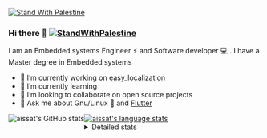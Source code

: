 [![Stand With Palestine](https://raw.githubusercontent.com/TheBSD/StandWithPalestine/main/banner-no-action.svg)](https://thebsd.github.io/StandWithPalestine)
### Hi there 👋   [![StandWithPalestine](https://raw.githubusercontent.com/TheBSD/StandWithPalestine/main/badges/StandWithPalestine.svg)](https://github.com/TheBSD/StandWithPalestine/blob/main/docs/README.md)

I am an Embedded systems Engineer ⚡️ and Software developer 💻 . I have a Master degree in Embedded systems
- 🔭 I’m currently working on [easy_localization](https://pub.dev/packages/easy_localization)
- 🌱 I’m currently learning 
- 👯 I’m looking to collaborate on open source projects
- 💬 Ask me about  Gnu/Linux 🐧 and [Flutter](https://flutter.dev) 

<a href="https://profile-summary-for-github.com/user/aissat">
  <img align="left" height="170px" src="https://github-readme-stats.vercel.app/api?username=aissat&show_icons=true&line_height=27&count_private=true&include_all_commits=true" alt="aissat's GitHub stats"/>
  <img src="https://github-readme-stats.vercel.app/api/top-langs/?username=aissat&hide_langs_below=5&layout=compact" alt="aissat's language stats"/>
</a>

<details>
<summary>Detailed stats</summary>
 

### 🧐 Waka Stats

<!--START_SECTION:waka-->
![Code Time](http://img.shields.io/badge/Code%20Time-6%2C065%20hrs%208%20mins-blue)

![Profile Views](http://img.shields.io/badge/Profile%20Views-0-blue)

![Lines of code](https://img.shields.io/badge/From%20Hello%20World%20I%27ve%20Written-2.1%20million%20lines%20of%20code-blue)

**🐱 My GitHub Data** 

> 📦 121.4 kB Used in GitHub's Storage 
 > 
> 💼 Opted to Hire
 > 
> 📜 169 Public Repositories 
 > 
> 🔑 26 Private Repositories 
 > 
**I'm a Night 🦉** 

```text
🌞 Morning                589 commits         ██░░░░░░░░░░░░░░░░░░░░░░░   08.25 % 
🌆 Daytime                1146 commits        ████░░░░░░░░░░░░░░░░░░░░░   16.05 % 
🌃 Evening                2985 commits        ██████████░░░░░░░░░░░░░░░   41.82 % 
🌙 Night                  2418 commits        ████████░░░░░░░░░░░░░░░░░   33.88 % 
```
📅 **I'm Most Productive on Thursday** 

```text
Monday                   667 commits         ██░░░░░░░░░░░░░░░░░░░░░░░   09.34 % 
Tuesday                  1065 commits        ████░░░░░░░░░░░░░░░░░░░░░   14.92 % 
Wednesday                836 commits         ███░░░░░░░░░░░░░░░░░░░░░░   11.71 % 
Thursday                 1412 commits        █████░░░░░░░░░░░░░░░░░░░░   19.78 % 
Friday                   1292 commits        █████░░░░░░░░░░░░░░░░░░░░   18.10 % 
Saturday                 1181 commits        ████░░░░░░░░░░░░░░░░░░░░░   16.55 % 
Sunday                   685 commits         ██░░░░░░░░░░░░░░░░░░░░░░░   09.60 % 
```


📊 **This Week I Spent My Time On** 

```text
🕑︎ Time Zone: Africa/Algiers

💬 Programming Languages: 
No Activity Tracked This Week

🔥 Editors: 
No Activity Tracked This Week

💻 Operating System: 
No Activity Tracked This Week
```

**I Mostly Code in Dart** 

```text
Dart                     31 repos            ████████░░░░░░░░░░░░░░░░░   31.96 % 
C++                      9 repos             ██░░░░░░░░░░░░░░░░░░░░░░░   09.28 % 
PHP                      7 repos             ██░░░░░░░░░░░░░░░░░░░░░░░   07.22 % 
C                        4 repos             █░░░░░░░░░░░░░░░░░░░░░░░░   04.12 % 
HTML                     2 repos             █░░░░░░░░░░░░░░░░░░░░░░░░   02.06 % 
```



**Timeline**

![Lines of Code chart](https://raw.githubusercontent.com/aissat/aissat/master/assets/bar_graph.png)


 Last Updated on 15/07/2024 01:06:22 UTC
<!--END_SECTION:waka-->

</details>
